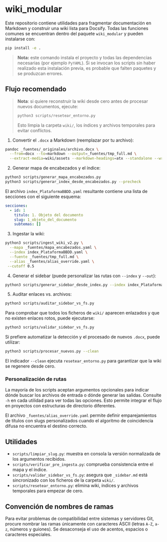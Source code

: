 # wiki_modular

Este repositorio contiene utilidades para fragmentar documentación en Markdown
y construir una wiki lista para Docsify.  Todas las funciones comunes se
encuentran dentro del paquete `wiki_modular` y pueden instalarse con:

```bash
pip install -e .
```

> **Nota:** este comando instala el proyecto y todas las dependencias
> necesarias (por ejemplo `PyYAML`). Si se invocan los scripts sin haber
> realizado esta instalación previa, es probable que falten paquetes y se
> produzcan errores.

## Flujo recomendado

> **Nota**: si quiere reconstruir la wiki desde cero antes de procesar nuevos documentos, ejecute:
>
> ```bash
> python3 scripts/resetear_entorno.py
> ```
>
> Esto limpia la carpeta `wiki/`, los índices y archivos temporales para evitar conflictos.

1. Convertir el `.docx` a Markdown (reemplazar por tu archivo):

```bash
pandoc _fuentes/_originales/archivo.docx \
  --from=docx --to=markdown --output=_fuentes/tmp_full.md \
  --extract-media=wiki/assets --markdown-headings=atx --standalone --wrap=none
```

2. Generar mapa de encabezados y el índice:

```bash
python3 scripts/generar_mapa_encabezados.py
python3 scripts/generar_index_desde_encabezados.py --precheck
```

El archivo `index_PlataformaBBDD.yaml` resultante contiene una lista de secciones con el siguiente esquema:

```yaml
secciones:
  - id: 1
    titulo: 1. Objeto del documento
    slug: 1_objeto_del_documento
    subtemas: []
```

3. Ingestar la wiki:

```bash
python3 scripts/ingest_wiki_v2.py \
  --mapa _fuentes/mapa_encabezados.yaml \
  --index index_PlataformaBBDD.yaml \
  --fuente _fuentes/tmp_full.md \
  --alias _fuentes/alias_override.yaml \
 --cutoff 0.5
```

4. Generar el sidebar (puede personalizar las rutas con `--index` y `--out`):

```bash
python3 scripts/generar_sidebar_desde_index.py --index index_PlataformaBBDD.yaml --out _sidebar.md
```

5. Auditar enlaces vs. archivos:

```bash
python3 scripts/auditar_sidebar_vs_fs.py
```

Para comprobar que todos los ficheros de `wiki/` aparecen enlazados y que no
existen enlaces rotos, puede ejecutarse:

```bash
python3 scripts/validar_sidebar_vs_fs.py
```

Si prefiere automatizar la detección y el procesado de nuevos `.docx`, puede
utilizar:

```bash
python3 scripts/procesar_nuevos.py --clean
```

El indicador `--clean` ejecuta `resetear_entorno.py` para garantizar que la
wiki se regenere desde cero.

### Personalización de rutas

La mayoría de los scripts aceptan argumentos opcionales para indicar dónde
buscar los archivos de entrada o dónde generar las salidas.  Consulte `-h` en
cada utilidad para ver todas las opciones.  Esto permite integrar el flujo en
proyectos con estructuras de directorio diferentes.

El archivo `_fuentes/alias_override.yaml` permite definir emparejamientos de
títulos con slugs personalizados cuando el algoritmo de coincidencia difusa no
encuentra el destino correcto.

## Utilidades

- `scripts/limpiar_slug.py`: muestra en consola la versión normalizada de los argumentos recibidos.
- `scripts/verificar_pre_ingesta.py`: comprueba consistencia entre el mapa y el índice.
- `scripts/validar_sidebar_vs_fs.py`: asegura que `_sidebar.md` está sincronizado con los ficheros de la carpeta `wiki/`.
- `scripts/resetear_entorno.py`: elimina wiki, índices y archivos temporales para empezar de cero.

## Convención de nombres de ramas

Para evitar problemas de compatibilidad entre sistemas y servidores Git,
procure nombrar las ramas únicamente con caracteres ASCII (letras
`A-Z`, `a-z`, números y guiones).  Se desaconseja el uso de acentos,
espacios o caracteres especiales.
